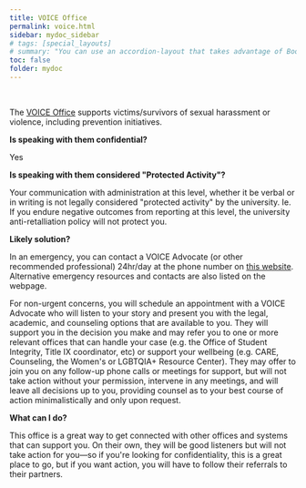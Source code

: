 ```yaml
---
title: VOICE Office
permalink: voice.html
sidebar: mydoc_sidebar
# tags: [special_layouts]
# summary: "You can use an accordion-layout that takes advantage of Bootstrap styling. This is useful for an FAQ page."
toc: false
folder: mydoc
---
```


<p>&nbsp;</p>

<p>The <a href="https://wellnesscenter.gatech.edu/voice">VOICE Office</a> supports victims/survivors of sexual harassment or violence, including prevention initiatives.</p>

<p><b>Is speaking with them confidential?</b></p>
   <p class="answer">Yes</p>

<p><b>Is speaking with them considered "Protected Activity"?</b></p>
   <p class="answer">Your communication with administration at this level, whether it be verbal or in writing is not legally considered "protected activity" by the university. Ie. If you endure negative outcomes from reporting at this level, the university anti-retalliation policy will not protect you.</p>

<p><b>Likely solution?</b></p>
   <p>In an emergency, you can contact a VOICE Advocate (or other recommended professional) 24hr/day at the phone number on <a href="https://wellnesscenter.gatech.edu/voice/what-do-if-you-have-experienced-sexual-or-relationship-violence">this website</a>. Alternative emergency resources and contacts are also listed on the webpage.</p>
   <p>For non-urgent concerns, you will schedule an appointment with a VOICE Advocate who will listen to your story and present you with the legal, academic, and counseling options that are available to you. They will support you in the decision you make and may refer you to one or more relevant offices that can handle your case (e.g. the Office of Student Integrity, Title IX coordinator, etc) or support your wellbeing (e.g. CARE, Counseling, the Women's or LGBTQIA+ Resource Center). They may offer to join you on any follow-up phone calls or meetings for support, but will not take action without your permission, intervene in any meetings, and will leave all decisions up to you, providing counsel as to your best course of action minimalistically and only upon request.</p>

<p><b>What can I do?</b></p>
   <p>This office is a great way to get connected with other offices and systems that can support you. On their own, they will be good listeners but will not take action for you—so if you're looking for confidentiality, this is a great place to go, but if you want action, you will have to follow their referrals to their partners.</p>

<script>
    if(location.hash !== null && location.hash !== "")
    {
        var url = location.hash.endsWith("-1") ? location.hash.substring(0, location.hash.length-2) : location.hash;
        $(url + ".collapse").collapse("show");
    }
</script>